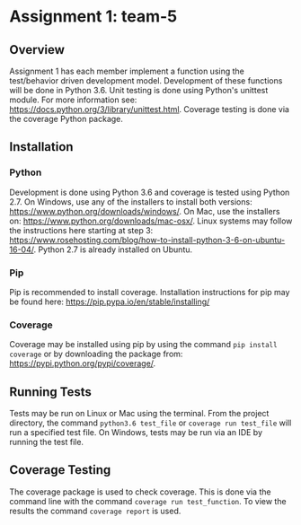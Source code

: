 # Assignment 1: team-5

## Overview
Assignment 1 has each member implement a function using the test/behavior driven development model. Development of these functions will be done in Python 3.6. Unit testing is done using Python's unittest module. For more information see: https://docs.python.org/3/library/unittest.html. Coverage testing is done via the coverage Python package. 

## Installation
### Python
Development is done using Python 3.6 and coverage is tested using Python 2.7. On Windows, use any of the installers to install both versions: https://www.python.org/downloads/windows/. On Mac, use the installers on: https://www.python.org/downloads/mac-osx/. Linux systems may follow the instructions here starting at step 3: https://www.rosehosting.com/blog/how-to-install-python-3-6-on-ubuntu-16-04/. Python 2.7 is already installed on Ubuntu. 

### Pip
Pip is recommended to install coverage. Installation instructions for pip may be found here: https://pip.pypa.io/en/stable/installing/

### Coverage
Coverage may be installed using pip by using the command `pip install coverage` or by downloading the package from: https://pypi.python.org/pypi/coverage/.

## Running Tests
Tests may be run on Linux or Mac using the terminal. From the project directory, the command `python3.6 test_file` or `coverage run test_file` will run a specified test file. On Windows, tests may be run via an IDE by running the test file. 

## Coverage Testing
The coverage package is used to check coverage. This is done via the command line with the command `coverage run test_function`. To view the results the command `coverage report` is used.
